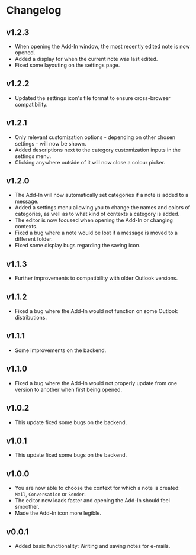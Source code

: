 # Changelog

## v1.2.3

<!--Releasenotes start-->
- When opening the Add-In window, the most recently edited note is now opened.
- Added a display for when the current note was last edited.
- Fixed some layouting on the settings page.
<!--Releasenotes end-->

## v1.2.2

- Updated the settings icon's file format to ensure cross-browser compatibility.

## v1.2.1

- Only relevant customization options - depending on other chosen settings - will now be shown.
- Added descriptions next to the category customization inputs in the settings menu.
- Clicking anywhere outside of it will now close a colour picker.

## v1.2.0

- The Add-In will now automatically set categories if a note is added to a message.
- Added a settings menu allowing you to change the names and colors of categories, as well as to what kind of contexts a category is added.
- The editor is now focused when opening the Add-In or changing contexts.
- Fixed a bug where a note would be lost if a message is moved to a different folder.
- Fixed some display bugs regarding the saving icon.

## v1.1.3

- Further improvements to compatibility with older Outlook versions.

## v1.1.2

- Fixed a bug where the Add-In would not function on some Outlook distributions.

## v1.1.1

- Some improvements on the backend.

## v1.1.0

- Fixed a bug where the Add-In would not properly update from one version to another when first being opened.

## v1.0.2

- This update fixed some bugs on the backend.

## v1.0.1

- This update fixed some bugs on the backend.

## v1.0.0

- You are now able to choose the context for which a note is created: `Mail`, `Conversation` or `Sender`.
- The editor now loads faster and opening the Add-In should feel smoother.
- Made the Add-In icon more legible.


## v0.0.1

- Added basic functionality: Writing and saving notes for e-mails.